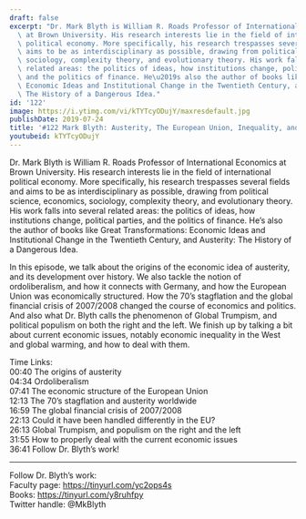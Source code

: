 ```yaml
---
draft: false
excerpt: "Dr. Mark Blyth is William R. Roads Professor of International Economics\
  \ at Brown University. His research interests lie in the field of international\
  \ political economy. More specifically, his research trespasses several fields and\
  \ aims to be as interdisciplinary as possible, drawing from political science, economics,\
  \ sociology, complexity theory, and evolutionary theory. His work falls into several\
  \ related areas: the politics of ideas, how institutions change, political parties,\
  \ and the politics of finance. He\u2019s also the author of books like Great Transformations:\
  \ Economic Ideas and Institutional Change in the Twentieth Century, and Austerity:\
  \ The History of a Dangerous Idea."
id: '122'
image: https://i.ytimg.com/vi/kTYTcyODujY/maxresdefault.jpg
publishDate: 2019-07-24
title: '#122 Mark Blyth: Austerity, The European Union, Inequality, and Global Trumpism'
youtubeid: kTYTcyODujY
---
```

Dr. Mark Blyth is William R. Roads Professor of International Economics at Brown University. His research interests lie in the field of international political economy. More specifically, his research trespasses several fields and aims to be as interdisciplinary as possible, drawing from political science, economics, sociology, complexity theory, and evolutionary theory. His work falls into several related areas: the politics of ideas, how institutions change, political parties, and the politics of finance. He’s also the author of books like Great Transformations: Economic Ideas and Institutional Change in the Twentieth Century, and Austerity: The History of a Dangerous Idea.

In this episode, we talk about the origins of the economic idea of austerity, and its development over history. We also tackle the notion of ordoliberalism, and how it connects with Germany, and how the European Union was economically structured. How the 70’s stagflation and the global financial crisis of 2007/2008 changed the course of economics and politics. And also what Dr. Blyth calls the phenomenon of Global Trumpism, and political populism on both the right and the left. We finish up by talking a bit about current economic issues, notably economic inequality in the West and global warming, and how to deal with them.

Time Links:  
00:40  The origins of austerity  
04:34  Ordoliberalism                      
07:41  The economic structure of the European Union               
12:13  The 70’s stagflation and austerity worldwide             
16:59  The global financial crisis of 2007/2008       
22:13  Could it have been handled differently in the EU?  
26:13  Global Trumpism, and populism on the right and the left       
31:55  How to properly deal with the current economic issues    
36:41  Follow Dr. Blyth’s work!    

---

Follow Dr. Blyth’s work:  
Faculty page: https://tinyurl.com/yc2ops4s  
Books: https://tinyurl.com/y8ruhfpy  
Twitter handle: @MkBlyth
